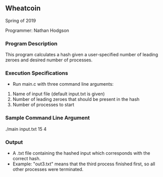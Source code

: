 Wheatcoin
---
Spring of 2019

Programmer:
Nathan Hodgson

### Program Description

This program calculates a hash given a user-specified number of leading zeroes and desired number of processes. 

### Execution Specifications

- Run main.c with three command line arguments:
1. Name of input file (default input.txt is given)
2. Number of leading zeroes that should be present in the hash
3. Number of processes to start

### Sample Command Line Argument

./main input.txt 15 4

### Output

- A .txt file containing the hashed input which corresponds with the correct hash. 
- Example: "out3.txt" means that the third process finished first, so all other processes were terminated.
